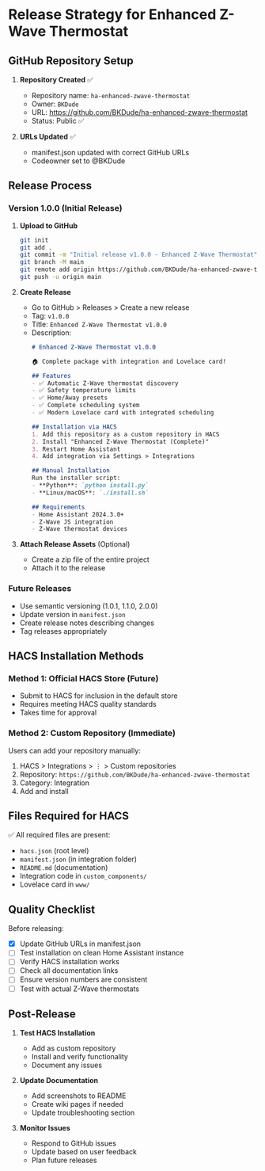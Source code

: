 # Release Strategy for Enhanced Z-Wave Thermostat

## GitHub Repository Setup

1. **Repository Created** ✅
   - Repository name: `ha-enhanced-zwave-thermostat`
   - Owner: `BKDude`
   - URL: https://github.com/BKDude/ha-enhanced-zwave-thermostat
   - Status: Public ✅

2. **URLs Updated** ✅
   - manifest.json updated with correct GitHub URLs
   - Codeowner set to @BKDude

## Release Process

### Version 1.0.0 (Initial Release)

1. **Upload to GitHub**
   ```bash
   git init
   git add .
   git commit -m "Initial release v1.0.0 - Enhanced Z-Wave Thermostat"
   git branch -M main
   git remote add origin https://github.com/BKDude/ha-enhanced-zwave-thermostat.git
   git push -u origin main
   ```

2. **Create Release**
   - Go to GitHub > Releases > Create a new release
   - Tag: `v1.0.0`
   - Title: `Enhanced Z-Wave Thermostat v1.0.0`
   - Description:
     ```markdown
     # Enhanced Z-Wave Thermostat v1.0.0
     
     🏠 Complete package with integration and Lovelace card!
     
     ## Features
     - ✅ Automatic Z-Wave thermostat discovery
     - ✅ Safety temperature limits
     - ✅ Home/Away presets
     - ✅ Complete scheduling system
     - ✅ Modern Lovelace card with integrated scheduling
     
     ## Installation via HACS
     1. Add this repository as a custom repository in HACS
     2. Install "Enhanced Z-Wave Thermostat (Complete)"
     3. Restart Home Assistant
     4. Add integration via Settings > Integrations
     
     ## Manual Installation
     Run the installer script:
     - **Python**: `python install.py`
     - **Linux/macOS**: `./install.sh`
     
     ## Requirements
     - Home Assistant 2024.3.0+
     - Z-Wave JS integration
     - Z-Wave thermostat devices
     ```

3. **Attach Release Assets** (Optional)
   - Create a zip file of the entire project
   - Attach it to the release

### Future Releases

- Use semantic versioning (1.0.1, 1.1.0, 2.0.0)
- Update version in `manifest.json`
- Create release notes describing changes
- Tag releases appropriately

## HACS Installation Methods

### Method 1: Official HACS Store (Future)
- Submit to HACS for inclusion in the default store
- Requires meeting HACS quality standards
- Takes time for approval

### Method 2: Custom Repository (Immediate)
Users can add your repository manually:
1. HACS > Integrations > ⋮ > Custom repositories
2. Repository: `https://github.com/BKDude/ha-enhanced-zwave-thermostat`
3. Category: Integration
4. Add and install

## Files Required for HACS

✅ All required files are present:
- `hacs.json` (root level)
- `manifest.json` (in integration folder)
- `README.md` (documentation)
- Integration code in `custom_components/`
- Lovelace card in `www/`

## Quality Checklist

Before releasing:
- [x] Update GitHub URLs in manifest.json
- [ ] Test installation on clean Home Assistant instance
- [ ] Verify HACS installation works
- [ ] Check all documentation links
- [ ] Ensure version numbers are consistent
- [ ] Test with actual Z-Wave thermostats

## Post-Release

1. **Test HACS Installation**
   - Add as custom repository
   - Install and verify functionality
   - Document any issues

2. **Update Documentation**
   - Add screenshots to README
   - Create wiki pages if needed
   - Update troubleshooting section

3. **Monitor Issues**
   - Respond to GitHub issues
   - Update based on user feedback
   - Plan future releases